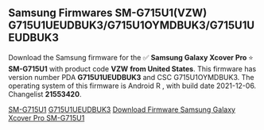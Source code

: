 <h2>Samsung Firmwares SM-G715U1(VZW) G715U1UEUDBUK3/G715U1OYMDBUK3/G715U1UEUDBUK3</h2>
Download the Samsung firmware for the ✅ <strong>Samsung Galaxy Xcover Pro </strong> ⭐ <strong>SM-G715U1</strong> with product code <strong>VZW</strong> <strong> from United States</strong>. This firmware has version number PDA <strong>G715U1UEUDBUK3</strong> and CSC G715U1OYMDBUK3. The operating system of this firmware is Android R , with build date 2021-12-06. Changelist <strong>21553420</strong>.


[SM-G715U1](https://samfirm.shop/samsung/model/SM-G715U1)
[G715U1UEUDBUK3](https://samfirm.shop/samsung/pda/G715U1UEUDBUK3)
[Download Firmware Samsung Galaxy Xcover Pro SM-G715U1](https://samfirm.shop/samsung/firmware/480549)
